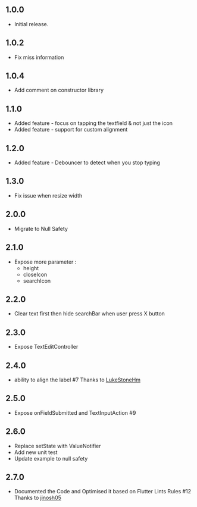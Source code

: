 ## 1.0.0

* Initial release.

## 1.0.2

* Fix miss information

## 1.0.4

* Add comment on constructor library

## 1.1.0

* Added feature - focus on tapping the textfield & not just the icon
* Added feature - support for custom alignment

## 1.2.0
* Added feature - Debouncer to detect when you stop typing

## 1.3.0
* Fix issue when resize width

## 2.0.0
* Migrate to Null Safety

## 2.1.0
* Expose more parameter :
  * height
  * closeIcon
  * searchIcon

## 2.2.0
* Clear text first then hide searchBar when user press X button

## 2.3.0
* Expose TextEditController

## 2.4.0
* ability to align the label #7 Thanks to [LukeStoneHm](https://github.com/LukeStonehm)

## 2.5.0
* Expose onFieldSubmitted and TextInputAction #9

## 2.6.0
* Replace setState with ValueNotifier
* Add new unit test
* Update example to null safety

## 2.7.0
* Documented the Code and Optimised it based on Flutter Lints Rules #12 Thanks to [jinosh05](https://github.com/jinosh05)